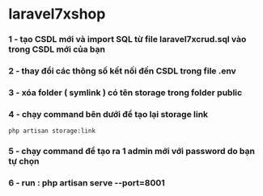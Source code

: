 # laravel7xshop
### 1 - tạo CSDL mới và import SQL từ file laravel7xcrud.sql vào trong CSDL mới của bạn
### 2 - thay đổi các thông số kết nối đến CSDL trong file .env
### 3 - xóa folder ( symlink ) có tên storage trong folder public
### 4 - chạy command bên dưới để tạo lại storage link 
` php artisan storage:link `
### 5 - chạy command để tạo ra 1 admin mới với password do bạn tự chọn
### 6 - run : php artisan serve --port=8001 



